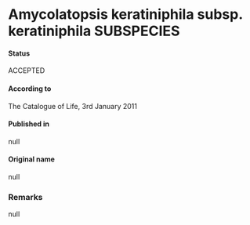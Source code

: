 Amycolatopsis keratiniphila subsp. keratiniphila SUBSPECIES
=======

#### Status
ACCEPTED

#### According to
The Catalogue of Life, 3rd January 2011

#### Published in
null

#### Original name
null

### Remarks
null